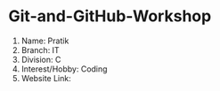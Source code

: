 # Git-and-GitHub-Workshop

1. Name: Pratik 
2. Branch: IT
3. Division: C
4. Interest/Hobby: Coding
5. Website Link: 
